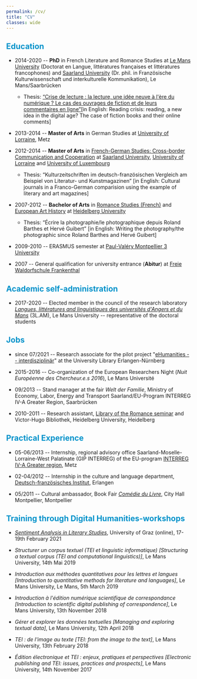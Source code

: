 ```yaml
---
permalink: /cv/
title: "CV"
classes: wide
---
```


<!-- <font color="#0092ca"> </font> -->

## <font color="#0092ca">Education</font>

* 2014-2020 -- **PhD** in French Literature and Romance Studies at [Le Mans University](http://www.univ-lemans.fr/fr/index.html) (Doctorat en Langue, littératures françaises et littératures francophones) and [Saarland University](https://www.uni-saarland.de/start.html) (Dr. phil. in Französische Kulturwissenschaft und interkulturelle Kommunikation), Le Mans/Saarbrücken

  - Thesis: [“Crise de lecture : la lecture, une idée neuve à l'ère du numérique ? Le cas des ouvrages de fiction et de leurs commentaires en ligne”](https://tel.archives-ouvertes.fr/tel-03199594)[in English: Reading crisis: reading, a new idea in the digital age? The case of fiction books and their online comments]

* 2013-2014 -- **Master of Arts** in German Studies at [University of Lorraine](https://www.univ-lorraine.fr), Metz

* 2012-2014 -- **Master of Arts** in [French-German Studies: Cross-border Communication and Cooperation](https://www.uni-saarland.de/studium/angebot/master/dfs.html) at [Saarland University](https://www.uni-saarland.de/start.html), [University of Lorraine](https://www.univ-lorraine.fr) and [University of Luxembourg](https://wwwfr.uni.lu)

  - Thesis: “Kulturzeitschriften im deutsch-französischen Vergleich am Beispiel von Literatur- und Kunstmagazinen” [in English: Cultural journals in a Franco-German comparision using the example of literary and art magazines]

* 2007-2012 -- **Bachelor of Arts** in [Romance Studies (French)](https://www.uni-heidelberg.de/rose/studium/bachelor/allg_praesent_ba_fra.html) and [European Art History](https://www.uni-heidelberg.de/de/studium/alle-studienfaecher/europaeische-kunstgeschichte/europaeische-kunstgeschichte-bachelor-25) at [Heidelberg University](https://www.uni-heidelberg.de/de)

  - Thesis: “Écrire la photographie/le photographique depuis Roland Barthes et Hervé Guibert” [in English: Writing the photography/the photographic since Roland Barthes and Hervé Guibert]

* 2009-2010 -- ERASMUS semester at [Paul-Valéry Montpellier 3 University](https://www.univ-montp3.fr)

* 2007 -- General qualification for university entrance (**Abitur**) at [Freie Waldorfschule Frankenthal](https://www.fwsft.de)

## <font color="#0092ca">Academic self-administration</font>

* 2017-2020 -- Elected member in the council of the research laboratory [*Langues, littératures and linguistiques des universités d'Angers et du Mans*](http://3lam.univ-lemans.fr/fr/index.html) (3L.AM), Le Mans University -- representative of the doctoral students

## <font color="#0092ca">Jobs</font>

* since 07/2021 -- Research associate for the pilot project "[eHumanities -- interdisziplinär](https://www.fdm-bayern.org/ehumanities-interdisziplinaer/)" at the University Library Erlangen-Nürnberg

* 2015-2016 -- Co-organization of the European Researchers Night (*Nuit Européenne des Chercheur.e.s 2016*), Le Mans Université

* 09/2013 -- Stand manager at the fair *Welt der Familie*, Ministry of Economy, Labor, Energy and Transport Saarland/EU-Program INTERREG IV-A Greater Region, Saarbrücken

* 2010-2011 -- Research assistant, [Library of the Romance seminar](https://www.uni-heidelberg.de/rose/bib/) and Victor-Hugo Bibliothek, Heidelberg University, Heidelberg

## <font color="#0092ca">Practical Experience</font>

* 05-06/2013 -- Internship, regional advisory office Saarland-Moselle-Lorraine-West Palatinate (GIP INTERREG) of the EU-program [INTERREG IV-A Greater region](http://www.interreg-4agr.eu/fr/page.php?pageId=345), Metz

* 02-04/2012 -- Internship in the culture and language department, [Deutsch-französisches Institut](https://www.dfi-erlangen.de), Erlangen

* 05/2011 -- Cultural ambassador, Book Fair [*Comédie du Livre*](https://comediedulivre.fr), City Hall Montpellier, Montpellier

## <font color="#0092ca">Training through Digital Humanities-workshops</font>

* [*Sentiment Analysis in Literary Studies*](https://static.uni-graz.at/fileadmin/gewi-zentren/Informationsmodellierung/PDF/WS_Program_Sentiment.pdf), University of Graz (online), 17-19th February 2021

* *Structurer un corpus textuel (TEI et linguistic informatique) [Structuring a textual corpus (TEI and computational linguistics)]*, Le Mans University, 14th Mai 2019

* *Introduction aux méthodes quantitatives pour les lettres et langues [Introduction to quantitative methods for literature and languages]*, Le Mans University, Le Mans, 5th March 2019

* *Introduction à l'édition numérique scientifique de correspondance [Introduction to scientific digital publishing of correspondence]*, Le Mans University, 13th November 2018

* *Gérer et explorer les données textuelles [Managing and exploring textual data]*, Le Mans University, 12th April 2018

* *TEI : de l'image au texte [TEI: from the image to the text]*,  Le Mans University, 13th February 2018

* *Édition électronique et TEI : enjeux, pratiques et perspectives [Electronic publishing and TEI: issues, practices and prospects]*, Le Mans University, 14th November 2017

<!--
## <font color="#0092ca">Language skills</font> -->

<!--* German -- <font color="grey">Mother tongue</font> -->

<!--* French -- <font color="grey">Fluent in spoken and written</font> -->

<!--* English -- <font color="grey">Good knowledge</font> -->

<!--* Italian -- <font color="grey">Basic knowledge</font> -->

<!--<!--* Latin -- <font color="grey">Latinum</font> -->

<!--## <font color="#0092ca">IT skills</font> -->

<!--* MS-Office -- <font color="grey">Good knowledge</font> -->

<!--* LibreOffice -- <font color="grey">Good knowledge</font> -->

<!--* LaTeX -- <font color="grey">Good knowledge</font> -->

<!--* Markdown -- <font color="grey">Good knowledge</font> -->

<!--* XML/TEI -- <font color="grey">Basic knowledge</font> -->

<!--* IRAMUTEQ -- <font color="grey">Good knowledge</font> -->

<!--* AntConc -- <font color="grey">Good knowledge</font> -->

<!--* MySQL -- <font color="grey">Basic knowledge</font> -->

<!--* Python -- <font color="grey">Basic knowledge</font> -->

<!--* R -- <font color="grey">Basic knowledge</font> -->
